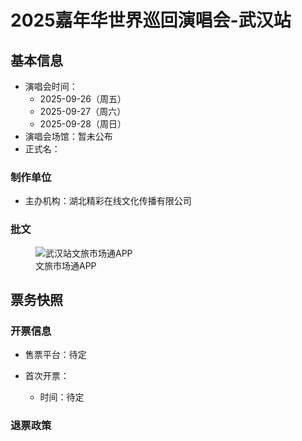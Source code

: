 # 2025嘉年华世界巡回演唱会-武汉站

## 基本信息
- 演唱会时间：
    - 2025-09-26（周五）
    - 2025-09-27（周六）
    - 2025-09-28（周日）
- 演唱会场馆：暂未公布
- 正式名：

### 制作单位
- 主办机构：湖北精彩在线文化传播有限公司

### 批文
<div class="image-scroll-container">
  <div class="image-scroll-wrapper">
    <div class="image-scroll-content">
        <figure>
            <img src="//public.jaychou.wiki/show/concert/2019carnival/2025wuhan/文旅市场通.jpg/yss+sy" alt="武汉站文旅市场通APP" />
            <figcaption>文旅市场通APP</figcaption>
        </figure>
    </div>
  </div>
</div>

## 票务快照
### 开票信息
- 售票平台：待定

- 首次开票：
    - 时间：待定

### 退票政策

